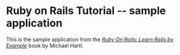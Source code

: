 # Ruby on Rails Tutorial -- sample application

This is the sample application from the [*Ruby On Rails: Learn Rails by Example*](http://railstutorial.org/) book by Michael Hartl.